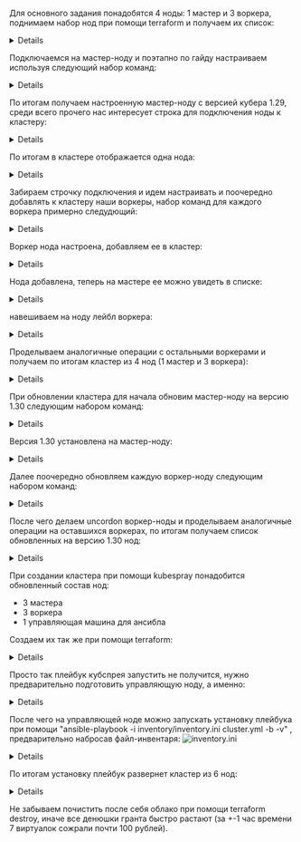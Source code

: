 Для основного задания понадобятся 4 ноды: 1 мастер и 3 воркера, поднимаем набор нод при помощи terraform и получаем их список:   


<details>

```bash

valyan@valyan-pc:~$ yc compute instance list
+----------------------+---------------------+---------------+---------+----------------+---------------+
|          ID          |        NAME         |    ZONE ID    | STATUS  |  EXTERNAL IP   |  INTERNAL IP  |
+----------------------+---------------------+---------------+---------+----------------+---------------+
| fhm3af3hqr97oo3dlta4 | kubernetes-worker-3 | ru-central1-a | RUNNING | 158.160.55.217 | 192.168.10.15 |
| fhm50bl02guutk8n67dg | kubernetes-worker-2 | ru-central1-a | RUNNING | 158.160.32.106 | 192.168.10.10 |
| fhmot3jhtnfija046682 | kubernetes-master-1 | ru-central1-a | RUNNING | 51.250.15.138  | 192.168.10.30 |
| fhmti6og834epbh47kqg | kubernetes-worker-1 | ru-central1-a | RUNNING | 158.160.50.243 | 192.168.10.23 |
+----------------------+---------------------+---------------+---------+----------------+---------------+

```
</details>

Подключаемся на мастер-ноду и поэтапно по гайду настраиваем используя следующий набор команд: 

<details>

```bash

cat <<EOF | sudo tee /etc/modules-load.d/k8s.conf
overlay
br_netfilter
EOF

sudo modprobe overlay

sudo modprobe br_netfilter

cat <<EOF | sudo tee /etc/sysctl.d/k8s.conf
net.bridge.bridge-nf-call-iptables  = 1
net.bridge.bridge-nf-call-ip6tables = 1
net.ipv4.ip_forward                 = 1
EOF

sudo sysctl --system

sudo mkdir -m 755 /etc/apt/keyrings

sudo curl -fsSL https://download.docker.com/linux/ubuntu/gpg -o /etc/apt/keyrings/docker.asc

sudo chmod a+r /etc/apt/keyrings/docker.asc

sudo apt update

sudo apt install -y apt-transport-https ca-certificates curl gpg

curl -fsSL https://pkgs.k8s.io/core:/stable:/v1.29/deb/Release.key | sudo gpg --dearmor -o /etc/apt/keyrings/kubernetes-apt-keyring.gpg

echo 'deb [signed-by=/etc/apt/keyrings/kubernetes-apt-keyring.gpg] https://pkgs.k8s.io/core:/stable:/v1.29/deb/ /' | sudo tee /etc/apt/sources.list.d/kubernetes.list

sudo apt update

sudo apt install -y kubelet kubeadm kubectl containerd

sudo apt-mark hold kubelet kubeadm kubectl

sudo mkdir -p /etc/containerd/
##здесь не дает из-за пермишенов сгенерить конфиг напрямую в целевую папку, нужен костыль через копирование
sudo containerd config default > config.toml

sudo cp config.toml > /etc/containerd/config.toml

CONFIG_FILE="/etc/containerd/config.toml"

sudo sed -i 's/SystemdCgroup = false/SystemdCgroup = true/' "$CONFIG_FILE"

systemctl restart containerd

sudo kubeadm init --pod-network-cidr=172.16.0.0/16

sudo mkdir -p $HOME/.kube

sudo cp -i /etc/kubernetes/admin.conf $HOME/.kube/config

sudo chown $(id -u):$(id -g) $HOME/.kube/config

export KUBECONFIG=$HOME/.kube/config

kubectl apply -f https://github.com/flannel-io/flannel/releases/latest/download/kube-flannel.yml

```
</details>

По итогам получаем настроенную мастер-ноду с версией кубера 1.29, среди всего прочего нас интересует строка для подключения ноды к кластеру:  

<details>

```bash

[addons] Applied essential addon: kube-proxy

Your Kubernetes control-plane has initialized successfully!

To start using your cluster, you need to run the following as a regular user:

  mkdir -p $HOME/.kube
  sudo cp -i /etc/kubernetes/admin.conf $HOME/.kube/config
  sudo chown $(id -u):$(id -g) $HOME/.kube/config

Alternatively, if you are the root user, you can run:

  export KUBECONFIG=/etc/kubernetes/admin.conf

You should now deploy a pod network to the cluster.
Run "kubectl apply -f [podnetwork].yaml" with one of the options listed at:
  https://kubernetes.io/docs/concepts/cluster-administration/addons/

Then you can join any number of worker nodes by running the following on each as root:

kubeadm join 192.168.10.32:6443 --token uuic62.vwzs73yhruiiib9l \
	--discovery-token-ca-cert-hash sha256:a51fe0399695e95851f8a2b003898437b09356d342f7b56ca64c30a41019d9f4 

  Your Kubernetes control-plane has initialized successfully!


```
</details>

По итогам в кластере отображается одна нода:  

<details>

```bash
NAME                   STATUS   ROLES           AGE    VERSION
fhmi85a431g07s0k3bpr   Ready    control-plane   4m2s   v1.29.13

```
</details>

Забираем строчку подключения и идем настраивать и поочередно добавлять к кластеру наши воркеры, набор команд для каждого воркера примерно следудющий:  

<details>

```bash

cat <<EOF | sudo tee /etc/modules-load.d/k8s.conf
overlay
br_netfilter
EOF

sudo modprobe overlay

sudo modprobe br_netfilter

cat <<EOF | sudo tee /etc/sysctl.d/k8s.conf
net.bridge.bridge-nf-call-iptables  = 1
net.bridge.bridge-nf-call-ip6tables = 1
net.ipv4.ip_forward                 = 1
EOF

sudo sysctl --system

sudo mkdir -m 755 /etc/apt/keyrings

sudo apt update

sudo apt install -y apt-transport-https ca-certificates curl gpg

curl -fsSL https://pkgs.k8s.io/core:/stable:/v1.29/deb/Release.key | sudo gpg --dearmor -o /etc/apt/keyrings/kubernetes-apt-keyring.gpg

echo 'deb [signed-by=/etc/apt/keyrings/kubernetes-apt-keyring.gpg] https://pkgs.k8s.io/core:/stable:/v1.29/deb/ /' | sudo tee /etc/apt/sources.list.d/kubernetes.list

sudo apt update

sudo apt install -y kubelet kubeadm kubectl containerd

sudo apt-mark hold kubelet kubeadm kubectl

sudo mkdir -p $HOME/.kube

sudo mkdir -p /etc/containerd/

##здесь не дает из-за пермишенов сгенерить конфиг напрямую в целевую папку, нужен костыль через копирование
sudo containerd config default > config.toml

sudo cp config.toml > /etc/containerd/config.toml

CONFIG_FILE="/etc/containerd/config.toml"

sudo sed -i 's/SystemdCgroup = false/SystemdCgroup = true/' "$CONFIG_FILE"

systemctl restart containerd

```
</details>

Воркер нода настроена, добавляем ее в кластер:    

<details>

```bash 

valyan@fhmp6b09umjs10bd78q2:~$ sudo kubeadm join 192.168.10.32:6443 --token uuic62.vwzs73yhruiiib9l     --discovery-token-ca-cert-hash sha256:a51fe0399695e95851f8a2b003898437b09356d342f7b56ca64c30a41019d9f4
[preflight] Running pre-flight checks
[preflight] Reading configuration from the cluster...
[preflight] FYI: You can look at this config file with 'kubectl -n kube-system get cm kubeadm-config -o yaml'
[kubelet-start] Writing kubelet configuration to file "/var/lib/kubelet/config.yaml"
[kubelet-start] Writing kubelet environment file with flags to file "/var/lib/kubelet/kubeadm-flags.env"
[kubelet-start] Starting the kubelet
[kubelet-start] Waiting for the kubelet to perform the TLS Bootstrap...

This node has joined the cluster:
* Certificate signing request was sent to apiserver and a response was received.
* The Kubelet was informed of the new secure connection details.
Run 'kubectl get nodes' on the control-plane to see this node join the cluster.

```
</details>

Нода добавлена, теперь на мастере ее можно увидеть в списке:  

<details>

```bash 

valyan@fhmi85a431g07s0k3bpr:~$ kubectl get nodes
NAME                   STATUS   ROLES           AGE     VERSION
fhmi85a431g07s0k3bpr   Ready    control-plane   12m     v1.29.13
fhmp6b09umjs10bd78q2   Ready    <none>          4m57s   v1.29.13
```
</details>

навешиваем на ноду лейбл воркера:  

<details>

```bash 
valyan@fhmi85a431g07s0k3bpr:~$ kubectl label node fhmp6b09umjs10bd78q2 node-role.kubernetes.io/worker=worker
node/fhmp6b09umjs10bd78q2 labeled
valyan@fhmi85a431g07s0k3bpr:~$ kubectl get nodes
NAME                   STATUS   ROLES           AGE     VERSION
fhmi85a431g07s0k3bpr   Ready    control-plane   12m     v1.29.13
fhmp6b09umjs10bd78q2   Ready    worker          5m12s   v1.29.13
```
</details>


Проделываем аналогичные операции с остальными воркерами и получаем по итогам кластер из 4 нод (1 мастер  и 3 воркера):   

<details>

```bash  
valyan@fhmi85a431g07s0k3bpr:~$ kubectl get nodes -o wide
NAME                   STATUS   ROLES           AGE     VERSION    INTERNAL-IP     EXTERNAL-IP   OS-IMAGE             KERNEL-VERSION     CONTAINER-RUNTIME
fhm8nmid64llpl2rc1on   Ready    worker          4m49s   v1.29.13   192.168.10.3    <none>        Ubuntu 24.04.1 LTS   6.8.0-51-generic   containerd://1.7.24
fhmi85a431g07s0k3bpr   Ready    control-plane   21m     v1.29.13   192.168.10.32   <none>        Ubuntu 24.04.1 LTS   6.8.0-51-generic   containerd://1.7.24
fhmp6b09umjs10bd78q2   Ready    worker          13m     v1.29.13   192.168.10.33   <none>        Ubuntu 24.04.1 LTS   6.8.0-51-generic   containerd://1.7.24
fhmudb7sp2f99ib31eoj   Ready    worker          56s     v1.29.13   192.168.10.8    <none>        Ubuntu 24.04.1 LTS   6.8.0-51-generic   containerd://1.7.24
```
</details> 


При обновлении кластера для начала обновим мастер-ноду на версию 1.30 следующим набором команд:  

<details>

```bash  
curl -fsSL https://pkgs.k8s.io/core:/stable:/v1.30/deb/Release.key | sudo gpg --dearmor -o /etc/apt/keyrings/kubernetes-apt-keyring.gpg

echo 'deb [signed-by=/etc/apt/keyrings/kubernetes-apt-keyring.gpg] https://pkgs.k8s.io/core:/stable:/v1.30/deb/ /' | sudo tee /etc/apt/sources.list.d/kubernetes.list

sudo apt update

sudo apt-cache madison kubeadm

kubeadm version

sudo apt-mark unhold kubeadm kubelet kubectl

sudo apt install -y kubeadm

sudo apt install -y kubelet kubectl

sudo apt-mark hold kubelet kubectl

sudo kubeadm upgrade node

kubectl uncordon k8s-master

```
</details> 

Версия 1.30 установлена на мастер-ноду:  

<details>

```bash 
valyan@fhmi85a431g07s0k3bpr:~$ kubectl get nodes
NAME                   STATUS   ROLES           AGE     VERSION
fhm8nmid64llpl2rc1on   Ready    worker          8m45s   v1.29.13
fhmi85a431g07s0k3bpr   Ready    control-plane   25m     v1.30.9
fhmp6b09umjs10bd78q2   Ready    worker          17m     v1.29.13
fhmudb7sp2f99ib31eoj   Ready    worker          4m52s   v1.29.13

```
</details> 

Далее поочередно обновляем каждую воркер-ноду следующим набором команд:  

<details>

```bash

curl -fsSL https://pkgs.k8s.io/core:/stable:/v1.30/deb/Release.key | sudo gpg --dearmor -o /etc/apt/keyrings/kubernetes-apt-keyring.gpg

echo 'deb [signed-by=/etc/apt/keyrings/kubernetes-apt-keyring.gpg] https://pkgs.k8s.io/core:/stable:/v1.30/deb/ /' | sudo tee /etc/apt/sources.list.d/kubernetes.list

sudo apt update

sudo apt install -y kubelet kubeadm kubectl containerd

sudo apt-mark hold kubelet kubeadm kubectl

sudo mkdir -p $HOME/.kube

sudo mkdir -p /etc/containerd/

sudo sh -c "containerd config default > /etc/containerd/config.toml"

sudo sed -i 's/ SystemdCgroup = false/ SystemdCgroup = true/' /etc/containerd/config.toml

sudo systemctl restart containerd.service

sudo apt install -y kubeadm

sudo apt install -y kubelet kubectl

sudo apt-mark hold kubelet kubectl kubeadm

sudo systemctl daemon-reload

sudo systemctl restart kubelet

```
</details> 

После чего делаем uncordon воркер-ноды и проделываем аналогичные операции на оставшихся воркерах, по итогам получаем список обновленных на версию 1.30 нод:      

<details>

```bash
valyan@fhmi85a431g07s0k3bpr:~$ kubectl get nodes -o wide
NAME                   STATUS   ROLES           AGE   VERSION   INTERNAL-IP     EXTERNAL-IP   OS-IMAGE             KERNEL-VERSION     CONTAINER-RUNTIME
fhm8nmid64llpl2rc1on   Ready    worker          39m   v1.30.9   192.168.10.3    <none>        Ubuntu 24.04.1 LTS   6.8.0-51-generic   containerd://1.7.24
fhmi85a431g07s0k3bpr   Ready    control-plane   55m   v1.30.9   192.168.10.32   <none>        Ubuntu 24.04.1 LTS   6.8.0-51-generic   containerd://1.7.24
fhmp6b09umjs10bd78q2   Ready    worker          48m   v1.30.9   192.168.10.33   <none>        Ubuntu 24.04.1 LTS   6.8.0-51-generic   containerd://1.7.24
fhmudb7sp2f99ib31eoj   Ready    worker          35m   v1.30.9   192.168.10.8    <none>        Ubuntu 24.04.1 LTS   6.8.0-51-generic   containerd://1.7.24

```
</details> 

При создании кластера при помощи kubespray понадобится обновленный состав нод:
- 3 мастера  
- 3 воркера  
- 1 управляющая машина для ансибла  

Создаем их так же при помощи terraform:  

<details>

```bash
valyan@valyan-pc:~/proj/kubespray$ yc compute instance list
+----------------------+---------------------+---------------+---------+----------------+---------------+
|          ID          |        NAME         |    ZONE ID    | STATUS  |  EXTERNAL IP   |  INTERNAL IP  |
+----------------------+---------------------+---------------+---------+----------------+---------------+
| fhmi364jn9c0i8g188lt | kubernetes-worker-3 | ru-central1-a | RUNNING | 158.160.39.220 | 192.168.10.29 |
| fhmi3udd69hfjhr95fqq | kubernetes-master-3 | ru-central1-a | RUNNING | 158.160.61.149 | 192.168.10.37 |
| fhmkc2br2b1hfgrm3p0q | kubernetes-master-2 | ru-central1-a | RUNNING | 130.193.48.12  | 192.168.10.30 |
| fhmo2fb95rjphskh0234 | kubernetes-master-1 | ru-central1-a | RUNNING | 51.250.65.158  | 192.168.10.10 |
| fhmrf3q7lp93rd8p4t2b | kubernetes-worker-1 | ru-central1-a | RUNNING | 158.160.49.49  | 192.168.10.4  |
| fhmsgt0b3lqob0879b7o | kubernetes-worker-2 | ru-central1-a | RUNNING | 89.169.142.203 | 192.168.10.9  |
| fhmtrub6t5aipann0duq | kubernetes-control1 | ru-central1-a | RUNNING | 158.160.50.216 | 192.168.10.8  |
+----------------------+---------------------+---------------+---------+----------------+---------------+

```
</details> 

Просто так плейбук кубспрея запустить не получится, нужно предварительно подготовить управляющую ноду, а именно:  

<details>

```bash
##Качаем плейбук на управляющую ноду
git clone https://github.com/kubernetes-sigs/kubespray.git
##устанавливаем pipx, т.к из deb-репозитория подтянется версия ансибла 2.16.3, минимально необходимая для куб-спрея 2.16.4, ставим ее при помощи pipx
sudo apt install pipx
pipx install ansible-core==2.16.4
##Доустанавливаем зависимости
pipx runpip ansible-core install -r requirements.txt
##Создаем инвентарный файл, добавляем туда локальные ip тачек 192.168.10.*, т.к по глобальным ip плейбук упадет на одной из тасок
nano ./inventory/inventory.ini
```
</details> 


После чего на управляющей ноде можно запускать установку плейбука при помощи  "ansible-playbook -i inventory/inventory.ini cluster.yml -b -v" , предварительно набросав файл-инвентаря:
![inventory.ini](inventory.ini)       


<details>

```bash

PLAY RECAP ***********************************************************************************************************************************************************************************
master-1                   : ok=626  changed=138  unreachable=0    failed=0    skipped=1065 rescued=0    ignored=6   
master-2                   : ok=538  changed=125  unreachable=0    failed=0    skipped=966  rescued=0    ignored=3   
master-3                   : ok=540  changed=126  unreachable=0    failed=0    skipped=964  rescued=0    ignored=3   
worker-1                   : ok=432  changed=86   unreachable=0    failed=0    skipped=669  rescued=0    ignored=1   
worker-2                   : ok=432  changed=86   unreachable=0    failed=0    skipped=667  rescued=0    ignored=1   
worker-3                   : ok=432  changed=86   unreachable=0    failed=0    skipped=667  rescued=0    ignored=1   

Sunday 09 February 2025  08:37:44 +0000 (0:00:00.150)       0:24:50.024 ******* 
=============================================================================== 

```
</details> 

По итогам установку плейбук развернет кластер из 6 нод:  

<details>

```bash
valyan@master-1:/etc/kubernetes$ sudo mkdir -p $HOME/.kube
valyan@master-1:/etc/kubernetes$ sudo cp -i /etc/kubernetes/admin.conf $HOME/.kube/config
valyan@master-1:/etc/kubernetes$ sudo chown $(id -u):$(id -g) $HOME/.kube/config
valyan@master-1:/etc/kubernetes$ export KUBECONFIG=$HOME/.kube/config
valyan@master-1:/etc/kubernetes$ kubectl get nodes -o wide
NAME       STATUS   ROLES           AGE   VERSION   INTERNAL-IP     EXTERNAL-IP   OS-IMAGE             KERNEL-VERSION     CONTAINER-RUNTIME
master-1   Ready    control-plane   17m   v1.32.0   192.168.10.10   <none>        Ubuntu 24.04.1 LTS   6.8.0-51-generic   containerd://2.0.2
master-2   Ready    control-plane   16m   v1.32.0   192.168.10.30   <none>        Ubuntu 24.04.1 LTS   6.8.0-51-generic   containerd://2.0.2
master-3   Ready    control-plane   16m   v1.32.0   192.168.10.37   <none>        Ubuntu 24.04.1 LTS   6.8.0-51-generic   containerd://2.0.2
worker-1   Ready    <none>          16m   v1.32.0   192.168.10.4    <none>        Ubuntu 24.04.1 LTS   6.8.0-51-generic   containerd://2.0.2
worker-2   Ready    <none>          16m   v1.32.0   192.168.10.9    <none>        Ubuntu 24.04.1 LTS   6.8.0-51-generic   containerd://2.0.2
worker-3   Ready    <none>          16m   v1.32.0   192.168.10.29   <none>        Ubuntu 24.04.1 LTS   6.8.0-51-generic   containerd://2.0.2
```
</details> 

Не забываем почистить после себя облако при помощи terraform destroy, иначе все денюшки гранта быстро растают (за +-1 час времени 7 виртуалок сожрали почти 100 рублей).  